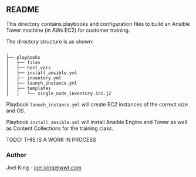 README
------

This directory contains playbooks and configuration files to build an Ansible Tower machine (in AWs EC2) for customer training.

The directory structure is as shown:
```
.
├── playbooks
│   ├── files
│   ├── host_vars
│   ├── install_ansible.yml
│   ├── inventory.yml
│   ├── launch_instance.yml
│   ├── templates
│   │   └── single_node_inventory.ini.j2
```

Playbook `lanuch_instance.yml` will create EC2 instances of the correct size and OS.

Playbook `install_ansible.yml` will install Ansible Engine and Tower as well as Content Collections for the training class.


TODO: THIS IS A WORK IN PROCESS

### Author
Joel King - joel.king@wwt.com